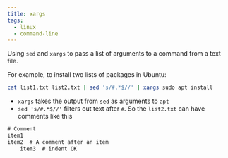 ```yaml
---
title: xargs
tags:
  - linux
  - command-line
---
```


Using `sed` and `xargs` to pass a list of arguments to a command from a text file.

For example, to install two lists of packages in Ubuntu:

```sh
cat list1.txt list2.txt | sed 's/#.*$//' | xargs sudo apt install
```

- `xargs` takes the output from `sed` as arguments to `apt`
- `sed 's/#.*$//'` filters out text after `#`. So the `list2.txt` can have comments like this

```txt
# Comment
item1
item2  # A comment after an item
    item3  # indent OK
```

